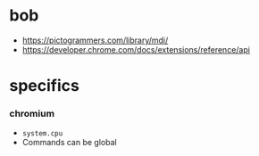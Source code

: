 # bob

- https://pictogrammers.com/library/mdi/
- https://developer.chrome.com/docs/extensions/reference/api


# specifics
### chromium
- `system.cpu`
- Commands can be global
